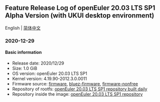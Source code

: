 ## Feature Release Log of openEuler 20.03 LTS SP1 Alpha Version (with UKUI desktop environment)

English | [简体中文](./changelog-20.03-LTS-SP1-UKUI.md)

### 2020-12-29

#### Basic information

- Release date: 2020/12/29
- Size: 1.0 GiB
- OS version: openEuler 20.03 LTS SP1
- Kernel version: 4.19.90-2012.3.0.0011
- Firmware source: [firmware](https://github.com/raspberrypi/firmware), [bluez-firmware](https://github.com/RPi-Distro/bluez-firmware), [firmware-nonfree](https://github.com/RPi-Distro/firmware-nonfree)
- Repository of rootfs: [openEuler 20.03 LTS SP1 repository built daily](http://119.3.219.20:82/openEuler:/20.03:/LTS:/SP1/standard_aarch64/aarch64/)
- Repository inside the image: [openEuler 20.03 LTS SP1 repository](https://gitee.com/src-openeuler/openEuler-repos/blob/openEuler-20.03-LTS-SP1/generic.repo)